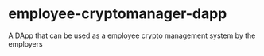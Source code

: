 # employee-cryptomanager-dapp
A DApp that can be used as a employee crypto management system by the employers
